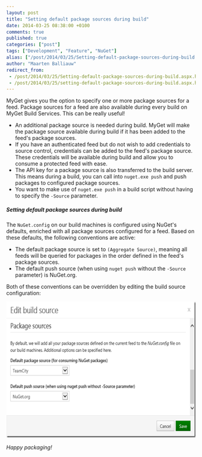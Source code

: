 ```yaml
---
layout: post
title: "Setting default package sources during build"
date: 2014-03-25 08:38:00 +0100
comments: true
published: true
categories: ["post"]
tags: ["Development", "Feature", "NuGet"]
alias: ["/post/2014/03/25/Setting-default-package-sources-during-build.aspx", "/post/2014/03/25/setting-default-package-sources-during-build.aspx"]
author: "Maarten Balliauw"
redirect_from:
 - /post/2014/03/25/Setting-default-package-sources-during-build.aspx.html
 - /post/2014/03/25/setting-default-package-sources-during-build.aspx.html
---
```


<p>MyGet gives you the option to specify one or more package sources for a feed. Package sources for a feed are also available during every build on MyGet Build Services. This can be really useful! <ul> <li>An additional package source is needed during build. MyGet will make the package source available during build if it has been added to the feed's package sources.  <li>If you have an authenticated feed but do not wish to add credentials to source control, credentials can be added to the feed's package source. These credentials will be available during build and allow you to consume a protected feed with ease.  <li>The API key for a package source is also transferred to the build server. This means during a build, you can call into <code>nuget.exe push</code> and push packages to configured package sources.  <li>You want to make use of <code>nuget.exe push</code> in a build script without having to specify the <code>-Source</code> parameter.</li></ul> <h5>Setting default package sources during build</h5> <p>The <code>NuGet.config</code> on our build machines is configured using NuGet's defaults, enriched with all package sources configured for a feed. Based on these defaults, the following conventions are active: <ul> <li>The default package source is set to <code>(Aggregate Source)</code>, meaning all feeds will be queried for packages in the order defined in the feed's package sources.  <li>The default push source (when using <code>nuget push</code> without the <code>-Source</code> parameter) is NuGet.org.</li></ul> <p>Both of these conventions can be overridden by editing the build source configuration: <p><a href="/images/image_89.png"><img width="644" height="361" title="Setting package sources used during a build with NuGet" style="border: 0px currentColor; padding-top: 0px; padding-right: 0px; padding-left: 0px; display: inline; background-image: none;" alt="Setting package sources used during a build with NuGet" src="/images/image_thumb_87.png" border="0"></a> <p><em>Happy packaging!</em></p>



